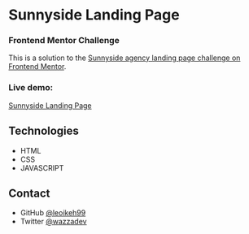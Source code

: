 # Sunnyside Landing Page

### Frontend Mentor Challenge

This is a solution to the [Sunnyside agency landing page challenge on Frontend Mentor](https://www.frontendmentor.io/challenges/sunnyside-agency-landing-page-7yVs3B6ef).

### Live demo:

[Sunnyside Landing Page](https://rest-countries1000.netlify.app/)

## Technologies

- HTML
- CSS
- JAVASCRIPT

## Contact

- GitHub [@leoikeh99](https://github.com/leoikeh99/Shoppingify)
- Twitter [@wazzadev](https://twitter.com/wazza_dev)
